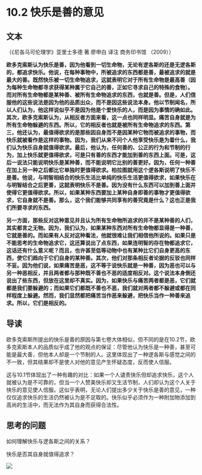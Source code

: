 # 10.2 快乐是善的意见

## 文本

（《尼各马可伦理学》亚里士多德 著 廖申白 译注 商务印书馆 （2009））

**欧多克索斯认为快乐是善，因为他看到一切生命物，无论有逻各斯的还是无逻各斯的，都追求快乐。他说，在每种事物中，所被追求的东西都是善，最被追求的就是最大的善。既然快乐被一切生命物追求，这就表明它对于所有生命物是最高善（因为每种生命物都寻求获得某种属于它自己的善，正如它寻求自己的特殊的食物）。而对所有生命物都是某种善、被所有生命物追求的东西，也就是善。但是，人们信服他的这些说法是因为他的品质出众，而不是因这些说法本身。他以节制闻名，所以人们认为，他这样说似乎不是因为他是个爱快乐的人，而是因为事情的确如此。其次，欧多克索斯认为，从相反者方面来看，这一点也同样明显。痛苦自身就是为所有生命物躲避的东西。所以，它的相反者也就是被所有生命物追求的东西。第三，他还认为，最值得欲求的是那些因自身而不是因某种它物而被追求的事物，而快乐就被看作是这样的事物。因为，我们从来不问个人他享受快乐是为着什么，我们认为快乐自身就值得欲求。最后，他认为，任何善的、公正的行为和节制的行为，加上快乐就更值得欲求，可是只有善的东西才能加到善的东西上面。可是，这后一说法只能说明快乐是某种善，而不能说明它比别的善更好。因为，任何一种善在加上另一种之后都比它单独时更值得欲求。柏拉图就用这个逻各斯说明了快乐不是善。他说，与明智相结合的快乐生活比单纯的快乐生活更值得欲求，如果快乐在与明智结合之后更善，这就表明快乐不是善。因为没有什么东西可以加到善上面并使得它更值得欲求。所以，如果某种东西要加上某种自身即善的事物才更值得欲求，它自身就不是善。那么，这个我们能够共同享有的善究竟是什么？这也正是我们所要寻求的东西。**

**另一方面，那些反对这种意见并且认为所有生命物所追求的并不是某种善的人们，其实都言之无物。因为，我们认为，如果某种东西对所有生命物都显得是一种善，它就是善的。而如果有人反对这种看法，他就很难让我们相信他所说的。如果只是不能思考的生命物追求它，这还算说出了点东西，如果连明智的存在物都追求它，这话还有什么意义呢？而且，也许甚至低等动物中也有某种比它们自身更高的东西，使它们趋向于它们自身的某种善。其次，他们对那条相反者论据的反驳也同样不妥。因为他们说，如果痛苦是恶，这不等于说快乐就是一种善，因为恶也可以与另一种恶相反，并且两者都与那种既不善也不恶的适度相反对。这个说法本身倒还说出了些东西，但放在这里却不真实。因为，如果快乐与痛苦两者都是恶，它们就都是我们要躲避的；而如果它们都既不善也不恶，我们就对两者都不躲避或都在同样程度上躲避。然而，我们显然都把痛苦当作恶来躲避，把快乐当作一种善来追求。所以，它们是相反的。**

## 导读

欧多克索斯所提出的快乐是善的原因与第七卷大体相似，但不同的是在10.2节，欧多克索斯本人的品质似乎成了他的观点的保证：尽管他认为快乐是一种善，甚至可能是最大善，但他本人却是一个节制的人。这里体现出了一种逻各斯与感觉之间的不一致，但其结果却不是使人对他的意见产生怀疑态度，反而使人信服。

这与10.1节体现出了一种有趣的对比：如果一个人谴责快乐但却追求快乐，这个人就被认为是不可靠的，但当一个人赞美快乐却又生活节制，人们却认为这个人关于快乐的意见使人信服。这似乎表明，无论人们提出多少关于快乐是善的意见，一种仅仅追求快乐的生活仍然被认为是不足取的。快乐似乎必须作为一种附加物添加到高尚的生活中，而无法作为其自身而获得合法性。

## 思考的问题

如何理解快乐与逻各斯之间的关系？

快乐是否其自身就值得追求？

![](../.gitbook/assets/qr.png)

